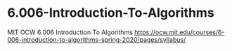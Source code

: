 # 6.006-Introduction-To-Algorithms
MIT OCW 6.006 Introduction To Algorithms
https://ocw.mit.edu/courses/6-006-introduction-to-algorithms-spring-2020/pages/syllabus/
